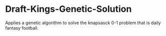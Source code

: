 # Draft-Kings-Genetic-Solution
Applies a genetic algorithm to solve the knapsasck 0-1 problem that is daily fantasy football. 

